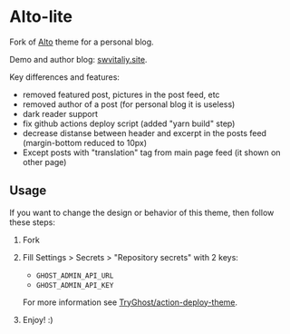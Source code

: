 # Alto-lite

Fork of [Alto](https://github.com/TryGhost/Alto) theme for a personal blog.

Demo and author blog: [swvitaliy.site](https://swvitaliy.site/).

Key differences and features:

- removed featured post, pictures in the post feed, etc
- removed author of a post (for personal blog it is useless)
- dark reader support
- fix github actions deploy script (added "yarn build" step)
- decrease distanse between header and excerpt in the posts feed (margin-bottom reduced to 10px)
- Except posts with "translation" tag from main page feed (it shown on other page)

## Usage

If you want to change the design or behavior of this theme, then follow these steps:

1. Fork
2. Fill Settings > Secrets > "Repository secrets" with 2 keys: 
    - `GHOST_ADMIN_API_URL`
    - `GHOST_ADMIN_API_KEY` 

    For more information see [TryGhost/action-deploy-theme](https://github.com/TryGhost/action-deploy-theme).
    
3. Enjoy! :)
